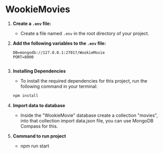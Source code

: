 # WookieMovies

1. **Create a `.env` file:** 
   - Create a file named `.env` in the root directory of your project.

2. **Add the following variables to the `.env` file:**
     ```plaintext
   DB=mongodb://127.0.0.1:27017/WookieMovie
   PORT=8000
   

3. **Installing Dependencies**

   - To install the required dependencies for this project, run the following command in your terminal:

   ```bash
   npm install

4. **Import data to database**
   - Inside the "WookieMovie" database create a collection "movies", into that collection import data.json file, you can use MongoDB Compass for this.

6. **Command to run project**
   - npm run start
